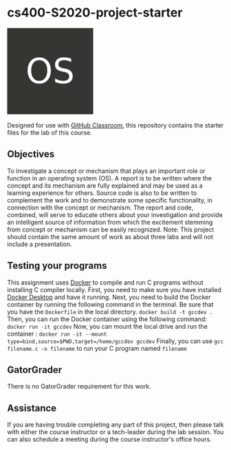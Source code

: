
# cs400-S2020-project-starter

![OSLogo](400.png)

Designed for use with [GitHub Classroom](https://classroom.github.com/), this repository contains the starter files for the lab of this course.

## Objectives
To investigate a concept or mechanism that plays an important role or function in an operating system (OS). A report is to be written where the concept and its mechanism are fully explained and may be used as a learning experience for others. Source code is also to be written to complement the work and to demonstrate some specific functionality, in connection with the concept or mechanism. The report and code, combined, will serve to educate others about your investigation and provide an intelligent source of information from which the excitement stemming from concept or mechanism can be easily recognized. Note: This project should contain the same amount of work as about three labs and will not include a presentation.

## Testing your programs
This assignment uses [Docker](https://www.docker.com) to compile and run C programs without installing C compiler locally.
First, you need to make sure you have installed [Docker
Desktop](https://www.docker.com/products/docker-desktop) and have it running.
Next, you need to build the Docker container by running the following command in the terminal. Be sure that you have the ```Dockerfile``` in the local directory.
`docker build -t gccdev .`
Then, you can run the Docker container using the following command:
`docker run -it gccdev`
Now, you can mount the local drive and run the container :
`docker run -it --mount type=bind,source=$PWD,target=/home/gccdev gccdev`
Finally, you can use `gcc filename.c -o filename` to run your C program named `filename`

## GatorGrader
There is no GatorGrader requirement for this work.


## Assistance

If you are having trouble completing any part of this project, then please talk with either the course instructor or a tech-leader during the lab session. You can also schedule a meeting during the course instructor's office hours.
